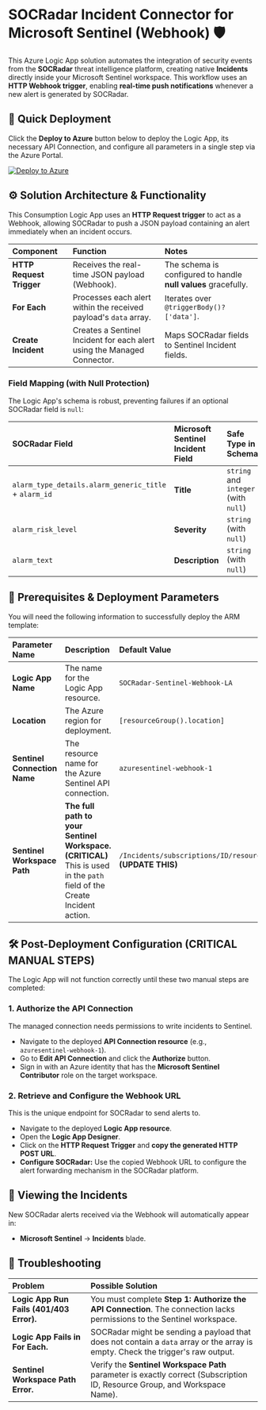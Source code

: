 # SOCRadar Incident Connector for Microsoft Sentinel (Webhook) 🛡️

This Azure Logic App solution automates the integration of security events from the **SOCRadar** threat intelligence platform, creating native **Incidents** directly inside your Microsoft Sentinel workspace. This workflow uses an **HTTP Webhook trigger**, enabling **real-time push notifications** whenever a new alert is generated by SOCRadar.

## 🚀 Quick Deployment

Click the **Deploy to Azure** button below to deploy the Logic App, its necessary API Connection, and configure all parameters in a single step via the Azure Portal.

[![Deploy to Azure](https://aka.ms/deploytoazurebutton)](https://portal.azure.com/#create/Microsoft.Template/uri/https://raw.githubusercontent.com/Radargoger/socradar-sentinel-alarm-connector-api/refs/heads/main/template.json)

## ⚙️ Solution Architecture & Functionality

This Consumption Logic App uses an **HTTP Request trigger** to act as a Webhook, allowing SOCRadar to push a JSON payload containing an alert immediately when an incident occurs.

| Component | Function | Notes |
| :--- | :--- | :--- |
| **HTTP Request Trigger** | Receives the real-time JSON payload (Webhook). | The schema is configured to handle **null values** gracefully. |
| **For Each** | Processes each alert within the received payload's `data` array. | Iterates over `@triggerBody()?['data']`. |
| **Create Incident** | Creates a Sentinel Incident for each alert using the Managed Connector. | Maps SOCRadar fields to Sentinel Incident fields. |

### Field Mapping (with Null Protection)

The Logic App's schema is robust, preventing failures if an optional SOCRadar field is `null`:

| SOCRadar Field | Microsoft Sentinel Incident Field | Safe Type in Schema |
| :--- | :--- | :--- |
| `alarm_type_details.alarm_generic_title` + `alarm_id` | **Title** | `string` and `integer` (with `null`) |
| `alarm_risk_level` | **Severity** | `string` (with `null`) |
| `alarm_text` | **Description** | `string` (with `null`) |

## 📝 Prerequisites & Deployment Parameters

You will need the following information to successfully deploy the ARM template:

| Parameter Name | Description | Default Value |
| :--- | :--- | :--- |
| **Logic App Name** | The name for the Logic App resource. | `SOCRadar-Sentinel-Webhook-LA` |
| **Location** | The Azure region for deployment. | `[resourceGroup().location]` |
| **Sentinel Connection Name** | The resource name for the Azure Sentinel API connection. | `azuresentinel-webhook-1` |
| **Sentinel Workspace Path** | **The full path to your Sentinel Workspace.** **(CRITICAL)** This is used in the `path` field of the Create Incident action. | `/Incidents/subscriptions/ID/resourceGroups/RG/workspaces/WS_NAME` **(UPDATE THIS)** |


## 🛠️ Post-Deployment Configuration (CRITICAL MANUAL STEPS)

The Logic App will not function correctly until these two manual steps are completed:

### 1. Authorize the API Connection

The managed connection needs permissions to write incidents to Sentinel.

* Navigate to the deployed **API Connection resource** (e.g., `azuresentinel-webhook-1`).
* Go to **Edit API Connection** and click the **Authorize** button.
* Sign in with an Azure identity that has the **Microsoft Sentinel Contributor** role on the target workspace.

### 2. Retrieve and Configure the Webhook URL

This is the unique endpoint for SOCRadar to send alerts to.

* Navigate to the deployed **Logic App resource**.
* Open the **Logic App Designer**.
* Click on the **HTTP Request Trigger** and **copy the generated HTTP POST URL**.
* **Configure SOCRadar:** Use the copied Webhook URL to configure the alert forwarding mechanism in the SOCRadar platform.

## 🔎 Viewing the Incidents

New SOCRadar alerts received via the Webhook will automatically appear in:

* **Microsoft Sentinel** → **Incidents** blade.

## 🛑 Troubleshooting

| Problem | Possible Solution |
| :--- | :--- |
| **Logic App Run Fails (401/403 Error).** | You must complete **Step 1: Authorize the API Connection**. The connection lacks permissions to the Sentinel workspace. |
| **Logic App Fails in For Each.** | SOCRadar might be sending a payload that does not contain a `data` array or the array is empty. Check the trigger's raw output. |
| **Sentinel Workspace Path Error.** | Verify the **Sentinel Workspace Path** parameter is exactly correct (Subscription ID, Resource Group, and Workspace Name). |
